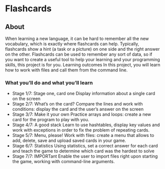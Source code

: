 # Flashcards
## About
When learning a new language, it can be hard to remember all the new vocabulary, which is exactly where flashcards can help. Typically, flashcards show a hint (a task or a picture) on one side and the right answer on the other. Flashcards can be used to remember any sort of data, so if you want to create a useful tool to help your learning and your programming skills, this project is for you.
Learning outcomes
In this project, you will learn how to work with files and call them from the command line.

### What you’ll do and what you’ll learn
- Stage 1/7: Stage one, card one 
Display information about a single card on the screen
- Stage 2/7: What’s on the card? 
Compare the lines and work with conditions: display the card and the user’s answer on the screen
- Stage 3/7: Make it your own 
Practice arrays and loops: create a new card for the program to play with you.
- Stage 4/7: A good stack 
Learn to use hashtables, display key values and work with exceptions in order to fix the problem of repeating cards.
- Stage 5/7: Menu, please! 
Work with files: create a menu that allows to add, delete, save and upload saved cards in your game.
- Stage 6/7: Statistics 
Using statistics, set a correct answer for each card and teach the game to determine which card was the hardest to solve
- Stage 7/7: IMPORTant 
Enable the user to import files right upon starting the game, working with command-line arguments.
